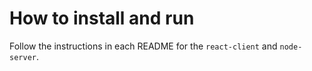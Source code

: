# How to install and run

Follow the instructions in each README for the `react-client` and `node-server`.
